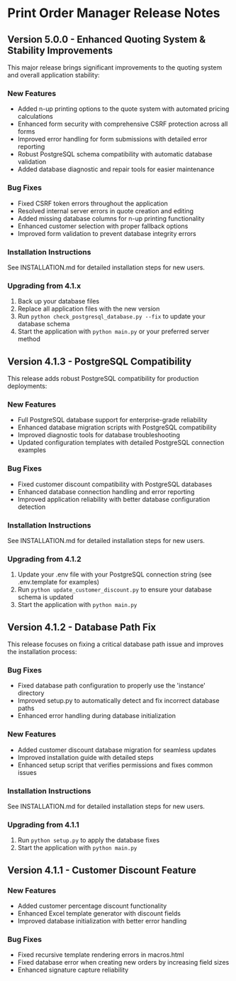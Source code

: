 # Print Order Manager Release Notes

## Version 5.0.0 - Enhanced Quoting System & Stability Improvements

This major release brings significant improvements to the quoting system and overall application stability:

### New Features
- Added n-up printing options to the quote system with automated pricing calculations
- Enhanced form security with comprehensive CSRF protection across all forms
- Improved error handling for form submissions with detailed error reporting
- Robust PostgreSQL schema compatibility with automatic database validation
- Added database diagnostic and repair tools for easier maintenance

### Bug Fixes
- Fixed CSRF token errors throughout the application
- Resolved internal server errors in quote creation and editing
- Added missing database columns for n-up printing functionality
- Enhanced customer selection with proper fallback options
- Improved form validation to prevent database integrity errors

### Installation Instructions
See INSTALLATION.md for detailed installation steps for new users.

### Upgrading from 4.1.x
1. Back up your database files
2. Replace all application files with the new version
3. Run `python check_postgresql_database.py --fix` to update your database schema
4. Start the application with `python main.py` or your preferred server method

## Version 4.1.3 - PostgreSQL Compatibility

This release adds robust PostgreSQL compatibility for production deployments:

### New Features
- Full PostgreSQL database support for enterprise-grade reliability
- Enhanced database migration scripts with PostgreSQL compatibility
- Improved diagnostic tools for database troubleshooting
- Updated configuration templates with detailed PostgreSQL connection examples

### Bug Fixes
- Fixed customer discount compatibility with PostgreSQL databases
- Enhanced database connection handling and error reporting
- Improved application reliability with better database configuration detection

### Installation Instructions
See INSTALLATION.md for detailed installation steps for new users.

### Upgrading from 4.1.2
1. Update your .env file with your PostgreSQL connection string (see .env.template for examples)
2. Run `python update_customer_discount.py` to ensure your database schema is updated
3. Start the application with `python main.py`

## Version 4.1.2 - Database Path Fix

This release focuses on fixing a critical database path issue and improves the installation process:

### Bug Fixes
- Fixed database path configuration to properly use the 'instance' directory
- Improved setup.py to automatically detect and fix incorrect database paths
- Enhanced error handling during database initialization

### New Features
- Added customer discount database migration for seamless updates
- Improved installation guide with detailed steps
- Enhanced setup script that verifies permissions and fixes common issues

### Installation Instructions
See INSTALLATION.md for detailed installation steps for new users.

### Upgrading from 4.1.1
1. Run `python setup.py` to apply the database fixes
2. Start the application with `python main.py`

## Version 4.1.1 - Customer Discount Feature

### New Features
- Added customer percentage discount functionality
- Enhanced Excel template generator with discount fields
- Improved database initialization with better error handling

### Bug Fixes
- Fixed recursive template rendering errors in macros.html
- Fixed database error when creating new orders by increasing field sizes
- Enhanced signature capture reliability